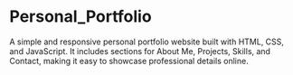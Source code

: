 # Personal_Portfolio
A simple and responsive personal portfolio website built with HTML, CSS, and JavaScript. It includes sections for About Me, Projects, Skills, and Contact, making it easy to showcase professional details online.

